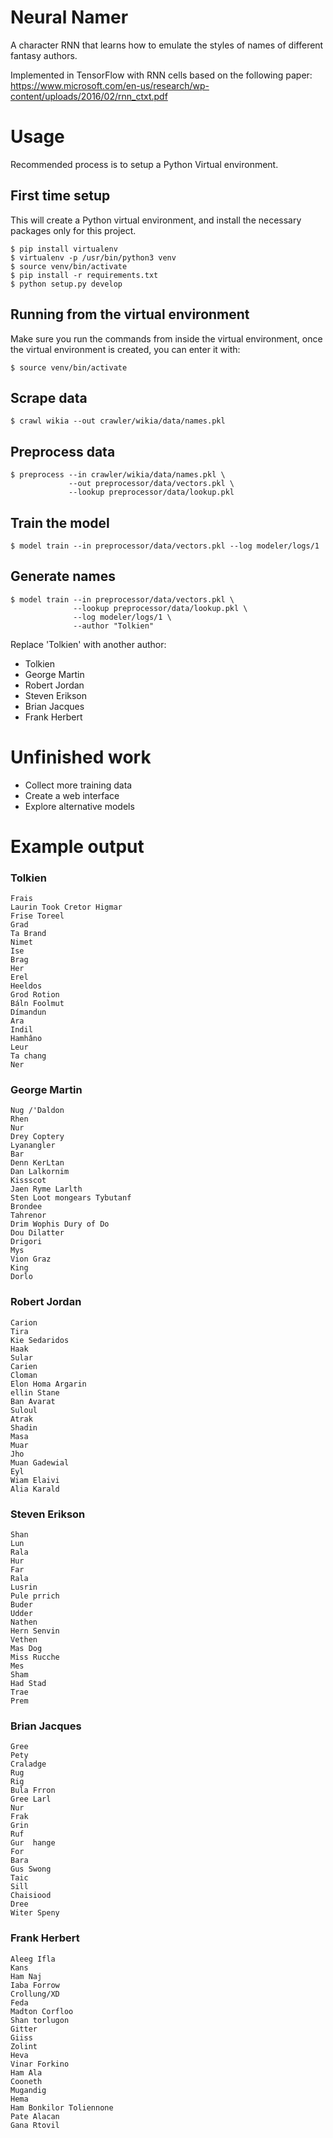 # Neural Namer

A character RNN that learns how to emulate the styles of names of different
fantasy authors.

Implemented in TensorFlow with RNN cells based on the following paper:
https://www.microsoft.com/en-us/research/wp-content/uploads/2016/02/rnn_ctxt.pdf

Usage
=====

Recommended process is to setup a Python Virtual environment.

First time setup
----------------

This will create a Python virtual environment, and install the necessary
packages only for this project.

    $ pip install virtualenv
    $ virtualenv -p /usr/bin/python3 venv
    $ source venv/bin/activate
    $ pip install -r requirements.txt
    $ python setup.py develop

Running from the virtual environment
------------------------------------

Make sure you run the commands from inside the virtual environment, once the
virtual environment is created, you can enter it with:

    $ source venv/bin/activate

Scrape data
-----------

    $ crawl wikia --out crawler/wikia/data/names.pkl

Preprocess data
---------------

    $ preprocess --in crawler/wikia/data/names.pkl \
                 --out preprocessor/data/vectors.pkl \
                 --lookup preprocessor/data/lookup.pkl

Train the model
---------------

    $ model train --in preprocessor/data/vectors.pkl --log modeler/logs/1

Generate names
--------------

    $ model train --in preprocessor/data/vectors.pkl \
                  --lookup preprocessor/data/lookup.pkl \
                  --log modeler/logs/1 \
                  --author "Tolkien"

Replace 'Tolkien' with another author:

* Tolkien
* George Martin
* Robert Jordan
* Steven Erikson
* Brian Jacques
* Frank Herbert

Unfinished work
===============

* Collect more training data
* Create a web interface
* Explore alternative models

Example output
==============

### Tolkien

    Frais
    Laurin Took Cretor Higmar
    Frise Toreel
    Grad
    Ta Brand
    Nimet
    Ise
    Brag
    Her
    Erel
    Heeldos
    Grod Rotion
    Báln Foolmut
    Dímandun
    Ara
    Indil
    Hamhâno
    Leur
    Ta chang
    Ner

### George Martin

    Nug /'Daldon
    Rhen
    Nur
    Drey Coptery
    Lyanangler
    Bar
    Denn KerLtan
    Dan Lalkornim
    Kissscot
    Jaen Ryme Larlth
    Sten Loot mongears Tybutanf
    Brondee
    Tahrenor
    Drim Wophis Dury of Do
    Dou Dilatter
    Drigori
    Mys
    Vion Graz
    King
    Dorlo

### Robert Jordan

    Carion
    Tira
    Kie Sedaridos
    Haak
    Sular
    Carien
    Cloman
    Elon Homa Argarin
    ellin Stane
    Ban Avarat
    Suloul
    Atrak
    Shadin
    Masa
    Muar
    Jho
    Muan Gadewial
    Eyl
    Wiam Elaivi
    Alia Karald

### Steven Erikson

    Shan
    Lun
    Rala
    Hur
    Far
    Rala
    Lusrin
    Pule prrich
    Buder
    Udder
    Nathen
    Hern Senvin
    Vethen
    Mas Dog
    Miss Rucche
    Mes
    Sham
    Had Stad
    Trae
    Prem

### Brian Jacques

    Gree
    Pety
    Craladge
    Rug
    Rig
    Bula Frron
    Gree Larl
    Nur
    Frak
    Grin
    Ruf
    Gur  hange
    For
    Bara
    Gus Swong
    Taic
    Sill
    Chaisiood
    Dree
    Witer Speny

### Frank Herbert

    Aleeg Ifla
    Kans
    Ham Naj
    Iaba Forrow
    Crollung/XD
    Feda
    Madton Corfloo
    Shan torlugon
    Gitter
    Giiss
    Zolint
    Heva
    Vinar Forkino
    Ham Ala
    Cooneth
    Mugandig
    Hema
    Ham Bonkilor Toliennone
    Pate Alacan
    Gana Rtovil
